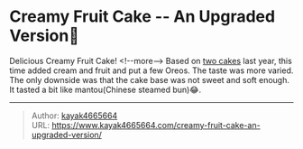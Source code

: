 # Creamy Fruit Cake -- An Upgraded Version🍰

Delicious Creamy Fruit Cake!
&lt;!--more--&gt;
Based on [two cakes](https://www.kayak4665664.com/tags/cake/) last year, this time added cream and fruit and put a few Oreos. The taste was more varied. The only downside was that the cake base was not sweet and soft enough. It tasted a bit like mantou(Chinese steamed bun)😂.

---

> Author: [kayak4665664](https://github.com/kayak4665664)  
> URL: https://www.kayak4665664.com/creamy-fruit-cake-an-upgraded-version/  

